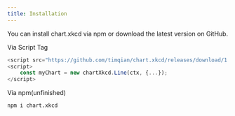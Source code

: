 ```yaml
---
title: Installation
---
```


You can install chart.xkcd via npm or download the latest version on GitHub.

Via Script Tag

```js
<script src="https://github.com/timqian/chart.xkcd/releases/download/1.0.1/chart.xkcd.js"></script>
<script>
    const myChart = new chartXkcd.Line(ctx, {...});
</script>
```

Via npm(unfinished)

```bash
npm i chart.xkcd
```
